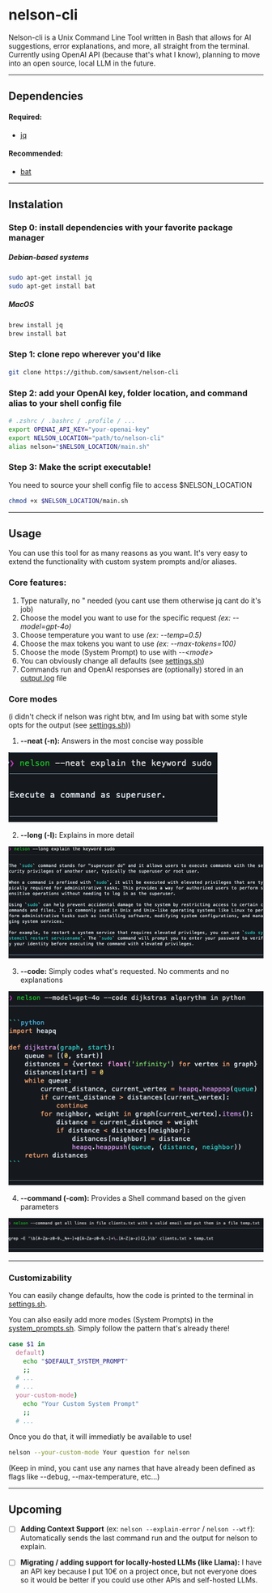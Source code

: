 # nelson-cli
Nelson-cli is a Unix Command Line Tool written in Bash that allows for AI suggestions, error explanations, and more, all straight from the terminal. Currently using OpenAI API (because that's what I know), planning to move into an open source, local LLM in the future. 

---

## Dependencies
#### Required:
- [jq](https://github.com/jqlang/jq) <br>
#### Recommended:
- [bat](https://github.com/sharkdp/bat)

---

## Instalation
### Step 0: install dependencies with your favorite package manager
##### Debian-based systems
```sh
sudo apt-get install jq
sudo apt-get install bat
```
##### MacOS
```sh
brew install jq
brew install bat 
```
### Step 1: clone repo wherever you'd like
```sh
git clone https://github.com/sawsent/nelson-cli
```
### Step 2: add your OpenAI key, folder location, and command alias to your shell config file
```sh
# .zshrc / .bashrc / .profile / ...
export OPENAI_API_KEY="your-openai-key"
export NELSON_LOCATION="path/to/nelson-cli"
alias nelson="$NELSON_LOCATION/main.sh"
```
### Step 3: Make the script executable! 
You need to source your shell config file to access $NELSON_LOCATION
```sh
chmod +x $NELSON_LOCATION/main.sh
```

---

## Usage
You can use this tool for as many reasons as you want. It's very easy to extend the functionality with custom system prompts and/or aliases. 

### Core features:
1. Type naturally, no " needed (you cant use them otherwise jq cant do it's job)
2. Choose the model you want to use for the specific request _(ex: --model=gpt-4o)_
3. Choose temperature you want to use _(ex: --temp=0.5)_
4. Choose the max tokens you want to use _(ex: --max-tokens=100)_
5. Choose the mode (System Prompt) to use with _--\<mode>_
6. You can obviously change all defaults (see [settings.sh](settings.sh))
7. Commands run and OpenAI responses are (optionally) stored in an [output.log](./output.log) file

### Core modes 
(i didn't check if nelson was right btw, and Im using bat with some style opts for the output (see [settings.sh](./settings.sh)))

1. **--neat (-n):** Answers in the most concise way possible
<img src="./resources/screenshot3.png">

2. **--long (-l):** Explains in more detail
<img src="./resources/screenshot4.png" width=600>

3. **--code:** Simply codes what's requested. No comments and no explanations
<img src="./resources/screenshot1.png" width=600>

4. **--command (-com):** Provides a Shell command based on the given parameters
<img src="./resources/screenshot2.png">

---

### Customizability
You can easily change defaults, how the code is printed to the terminal in [settings.sh](./settings.sh). 

You can also easily add more modes (System Prompts) in the [system_prompts.sh](./system_prompts.sh). Simply follow the pattern that's already there!

```sh
case $1 in
  default)
    echo "$DEFAULT_SYSTEM_PROMPT"
    ;;
  # ...
  # ...
  your-custom-mode)
    echo "Your Custom System Prompt"
    ;;
  # ...
```

Once you do that, it will immediatly be available to use!
```sh
nelson --your-custom-mode Your question for nelson
```
(Keep in mind, you cant use any names that have already been defined as flags like --debug, --max-temperature, etc...)

---

## Upcoming
- [ ] **Adding Context Support** (ex: `nelson --explain-error` / `nelson --wtf`): Automatically sends the last command run and the output for nelson to explain.
- [ ] **Migrating / adding support for locally-hosted LLMs (like Llama):** I have an API key because I put 10€ on a project once, but not everyone does so it would be better if you could use other APIs and self-hosted LLMs.







